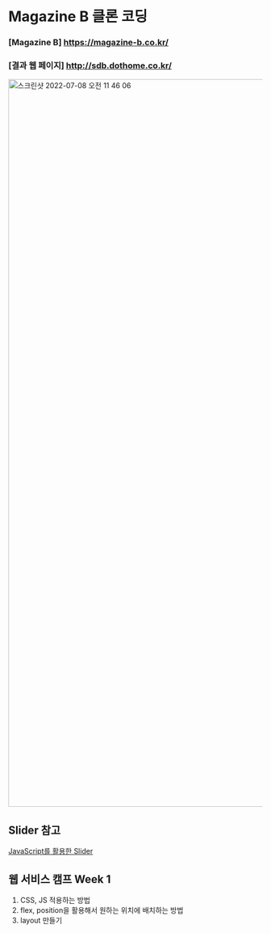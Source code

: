 # Magazine B 클론 코딩
### [Magazine B] https://magazine-b.co.kr/
### [결과 웹 페이지] http://sdb.dothome.co.kr/


<img width="1440" alt="스크린샷 2022-07-08 오전 11 46 06" src="https://user-images.githubusercontent.com/82192898/178011621-0d9d7df8-2499-41e4-bfdd-baa606f92bc4.png">

## Slider 참고

[JavaScript를 활용한 Slider](https://www.w3schools.com/howto/tryit.asp?filename=tryhow_js_slideshow_auto)

## 웹 서비스 캠프 Week 1
1. CSS, JS 적용하는 방법
2. flex, position을 활용해서 원하는 위치에 배치하는 방법
3. layout 만들기
